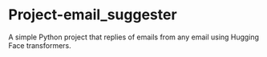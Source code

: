 # Project-email_suggester
A simple Python project that replies of emails from any email using Hugging Face transformers.
